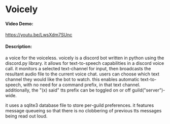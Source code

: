 # Voicely 
#### Video Demo:

https://youtu.be/LwsXdm7SUnc

#### Description:
a voice for the voiceless. voicely is a discord bot written in python using the discord.py library. it allows for text-to-speech capabilities in a discord voice call. it monitors a selected text-channel for input, then broadcasts the resultant audio file to the current voice chat. users can choose which text channel they would like the bot to watch. this enables automatic text-to-speech, with no need for a command prefix, in that text channel. additionally, the "(x) said" tts prefix can be toggled on or off guild("server")-wide.

it uses a sqlite3 database file to store per-guild preferences. it features message queueing so that there is no clobbering of previous tts messages being read out loud. 
